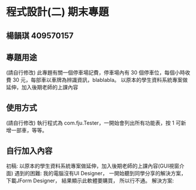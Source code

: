 # 程式設計(二) 期末專題
## 楊韻琪 409570157

## 專題用途
(請自行修改) 此專題有關一個停車場記費，停車場內有 30 個停車位，每個小時收費 30 元，每部車以車牌為辨識資訊，blablabla。
以原本的學生資料系統專案做延伸，加入後期老師的上課內容
## 使用方式
(請自行修改) 執行程式為 com.fju.Tester，一開始會列出所有功能表，按 1 可新增一部車，等等。

## 自行加入內容
初稿:
以原本的學生資料系統專案做延伸，加入後期老師的上課內容(GUI視窗介面)
遇到的困難:
我的電腦沒有UI Designer，
一開始聽到同學分享的解決方案，
下載JForm Designer，
結果顯示此軟體要購買，
所以行不通。
解決方案:
